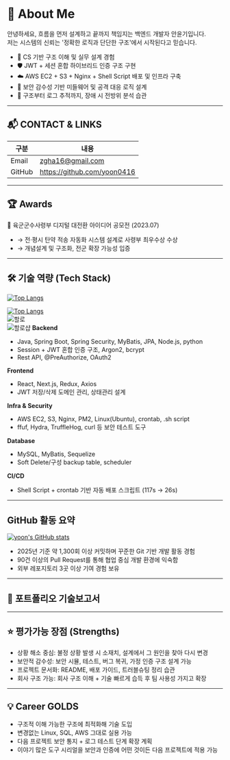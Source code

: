 # 👋 About Me

안녕하세요, 흐름을 먼저 설계하고 끝까지 책임지는 백엔드 개발자 안윤기입니다. <br>
저는 시스템의 신뢰는 '정확한 로직과 단단한 구조'에서 시작된다고 믿습니다.

- 🌱 CS 기반 구조 이해 및 실무 설계 경험
- 🛡️ JWT + 세션 혼합 하이브리드 인증 구조 구현
- ☁️ AWS EC2 + S3 + Nginx + Shell Script 배포 및 인프라 구축
- 🔐 보안 감수성 기반 미들웨어 및 공격 대응 로직 설계
- 🧠 구조부터 로그 추적까지, 장애 시 전방위 분석 습관

---

## 📬 CONTACT & LINKS

| 구분 | 내용 |
|------|------|
| Email | zgha16@gmail.com |
| GitHub | https://github.com/yoon0416 |
---

## 🏆 Awards
🥇 육군군수사령부 디지털 대전환 아이디어 공모전 (2023.07)
- → 전·평시 탄약 적송 자동화 시스템 설계로 사령부 최우수상 수상
- → 개념설계 및 구조화, 전군 확장 가능성 입증


---

## 🛠 기술 역량 (Tech Stack)
[![Top Langs](https://github-readme-stats.vercel.app/api/top-langs/?username=yoon0416&layout=compact&hide=html)](https://github.com/anuraghazra/github-readme-stats)

[![Top Langs](https://github-readme-stats.vercel.app/api/top-langs/?username=yoon0416&layout=compact&hide=html)](https://github.com/anuraghazra/github-readme-stats)<br>
![할로](https://github-readme-stats.vercel.app/api/top-langs/?username=yoon0416&repo=halo_me&layout=compact)<br>
![할로샵](https://github-readme-stats.vercel.app/api/top-langs/?username=yoon0416&repo=haloshop_me&layout=compact)
**Backend**  
- Java, Spring Boot, Spring Security, MyBatis, JPA, Node.js, python  
- Session + JWT 혼합 인증 구조, Argon2, bcrypt  
- Rest API, @PreAuthorize, OAuth2  

**Frontend**  
- React, Next.js, Redux, Axios  
- JWT 저장/삭제 도메인 관리, 상태관리 설계  

**Infra & Security**  
- AWS EC2, S3, Nginx, PM2, Linux(Ubuntu), crontab, .sh script  
- ffuf, Hydra, TruffleHog, curl 등 보안 테스트 도구  

**Database**  
- MySQL, MyBatis, Sequelize  
- Soft Delete/구성 backup table, scheduler  

**CI/CD**  
- Shell Script + crontab 기반 자동 배포 스크립트 (117s → 26s)

---
## GitHub 활동 요약
[![yoon's GitHub stats](https://github-readme-stats.vercel.app/api?username=yoon0416)](https://github.com/anuraghazra/github-readme-stats)


- 2025년 기준 약 1,300회 이상 커밋하며 꾸준한 Git 기반 개발 활동 경험
- 90건 이상의 Pull Request를 통해 협업 중심 개발 환경에 익숙함
- 외부 레포지토리 3곳 이상 기여 경험 보유


---

## 📑 포트폴리오 기술보고서



---

## ⭐ 평가가능 장점 (Strengths)

- 상황 해소 중심: 불정 상황 발생 시 소재치, 설계에서 그 원인을 찾아 다시 변경
- 보안적 감수성: 보안 시뮬, 테스트, 버그 복귀, 가정 인증 구조 설계 가능
- 프로젝트 문서화: README, 배포 가이드, 트러블슈팅 정리 습관
- 회사 구조 가능: 회사 구조 이해 + 기술 빠르게 습득 후 팀 사용성 가지고 확장

---

## 💡 Career GOLDS

- 구조적 이해 가능한 구조에 최적화해 기술 도입
- 변경없는 Linux, SQL, AWS 그대로 실용 가능
- 다음 프로젝트 보안 통지 + 로그 테스트 단계 확장 계획
- 이야기 많은 도구 시리얼을 보안과 인증에 어떤 것이든 다음 프로젝트에 적용 가능
